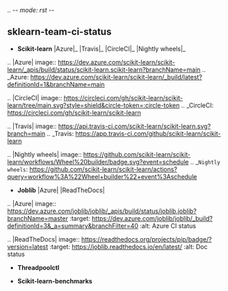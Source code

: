 .. -*- mode: rst -*-

sklearn-team-ci-status
----------------------

- **Scikit-learn** |Azure|_ |Travis|_ |CircleCI|_ |Nightly wheels|_

.. |Azure| image:: https://dev.azure.com/scikit-learn/scikit-learn/_apis/build/status/scikit-learn.scikit-learn?branchName=main
.. _Azure: https://dev.azure.com/scikit-learn/scikit-learn/_build/latest?definitionId=1&branchName=main

.. |CircleCI| image:: https://circleci.com/gh/scikit-learn/scikit-learn/tree/main.svg?style=shield&circle-token=:circle-token
.. _CircleCI: https://circleci.com/gh/scikit-learn/scikit-learn

.. |Travis| image:: https://api.travis-ci.com/scikit-learn/scikit-learn.svg?branch=main
.. _Travis: https://app.travis-ci.com/github/scikit-learn/scikit-learn

.. |Nightly wheels| image:: https://github.com/scikit-learn/scikit-learn/workflows/Wheel%20builder/badge.svg?event=schedule
.. _`Nightly wheels`: https://github.com/scikit-learn/scikit-learn/actions?query=workflow%3A%22Wheel+builder%22+event%3Aschedule


- **Joblib** |Azure| |ReadTheDocs|

.. |Azure| image:: https://dev.azure.com/joblib/joblib/_apis/build/status/joblib.joblib?branchName=master
   :target: https://dev.azure.com/joblib/joblib/_build?definitionId=3&_a=summary&branchFilter=40
   :alt: Azure CI status

.. |ReadTheDocs| image:: https://readthedocs.org/projects/pip/badge/?version=latest
   :target: https://joblib.readthedocs.io/en/latest/
   :alt: Doc status

- **Threadpoolctl**

- **Scikit-learn-benchmarks**

